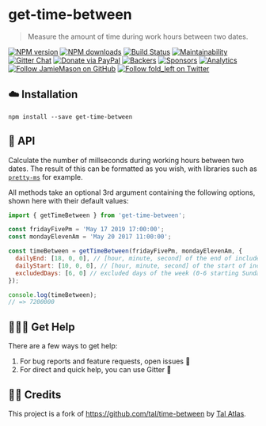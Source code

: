 # get-time-between

> Measure the amount of time during work hours between two dates.

[![NPM version](http://img.shields.io/npm/v/get-time-between.svg?style=flat-square)](https://www.npmjs.com/package/get-time-between)
[![NPM downloads](http://img.shields.io/npm/dm/get-time-between.svg?style=flat-square)](https://www.npmjs.com/package/get-time-between)
[![Build Status](http://img.shields.io/travis/JamieMason/get-time-between/master.svg?style=flat-square)](https://travis-ci.org/JamieMason/get-time-between)
[![Maintainability](https://api.codeclimate.com/v1/badges/80461b911c6c624194a2/maintainability)](https://codeclimate.com/github/JamieMason/get-time-between/maintainability)
[![Gitter Chat](https://badges.gitter.im/Join%20Chat.svg)](https://gitter.im/JamieMason/get-time-between)
[![Donate via PayPal](https://img.shields.io/badge/donate-paypal-blue.svg)](https://www.paypal.me/foldleft)
[![Backers](https://opencollective.com/fold_left/backers/badge.svg)](https://opencollective.com/fold_left#backer)
[![Sponsors](https://opencollective.com/fold_left/sponsors/badge.svg)](https://opencollective.com/fold_left#sponsors)
[![Analytics](https://ga-beacon.appspot.com/UA-45466560-5/get-time-between?flat&useReferer)](https://github.com/igrigorik/ga-beacon)
[![Follow JamieMason on GitHub](https://img.shields.io/github/followers/JamieMason.svg?style=social&label=Follow)](https://github.com/JamieMason)
[![Follow fold_left on Twitter](https://img.shields.io/twitter/follow/fold_left.svg?style=social&label=Follow)](https://twitter.com/fold_left)

## ☁️ Installation

```
npm install --save get-time-between
```

## 📝 API

Calculate the number of millseconds during working hours between two dates. The
result of this can be formatted as you wish, with libraries such as
[`pretty-ms`](https://github.com/sindresorhus/pretty-ms) for example.

All methods take an optional 3rd argument containing the following options,
shown here with their default values:

```js
import { getTimeBetween } from 'get-time-between';

const fridayFivePm = 'May 17 2019 17:00:00';
const mondayElevenAm = 'May 20 2017 11:00:00';

const timeBetween = getTimeBetween(fridayFivePm, mondayElevenAm, {
  dailyEnd: [18, 0, 0], // [hour, minute, second] of the end of included days
  dailyStart: [10, 0, 0], // [hour, minute, second] of the start of included days
  excludedDays: [6, 0] // excluded days of the week (0-6 starting Sunday)
});

console.log(timeBetween);
// => 7200000
```

## 🙋🏿‍♂️ Get Help

There are a few ways to get help:

1.  For bug reports and feature requests, open issues :bug:
1.  For direct and quick help, you can use Gitter :rocket:

## 👏🏻 Credits

This project is a fork of https://github.com/tal/time-between by
[Tal Atlas](https://github.com/tal).
